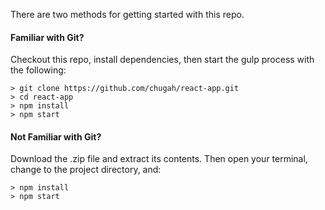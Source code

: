 
There are two methods for getting started with this repo.

#### Familiar with Git?
Checkout this repo, install dependencies, then start the gulp process with the following:

```
> git clone https://github.com/chugah/react-app.git
> cd react-app
> npm install
> npm start
```

#### Not Familiar with Git?
Download the .zip file and extract its contents. Then open your terminal, change to the project directory, and:

```
> npm install
> npm start
```
